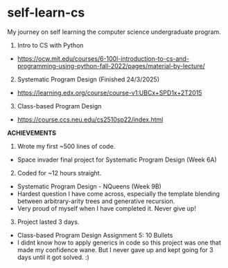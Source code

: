 # self-learn-cs
My journey on self learning the computer science undergraduate program.
1. Intro to CS with Python
- https://ocw.mit.edu/courses/6-100l-introduction-to-cs-and-programming-using-python-fall-2022/pages/material-by-lecture/

2. Systematic Program Design (Finished 24/3/2025)
- https://learning.edx.org/course/course-v1:UBCx+SPD1x+2T2015

3. Class-based Program Design
- https://course.ccs.neu.edu/cs2510sp22/index.html


**ACHIEVEMENTS**
1. Wrote my first ~500 lines of code.
- Space invader final project for Systematic Program Design (Week 6A)

2. Coded for ~12 hours straight.
- Systematic Program Design - NQueens (Week 9B)
- Hardest question I have come across, especially the template blending between arbitrary-arity trees and generative recursion.
- Very proud of myself when I have completed it. Never give up!

3. Project lasted 3 days.
- Class-based Program Design Assignment 5: 10 Bullets
- I didnt know how to apply generics in code so this project was one that made my confidence wane. But I never gave up and kept going for 3 days until it got solved. :)